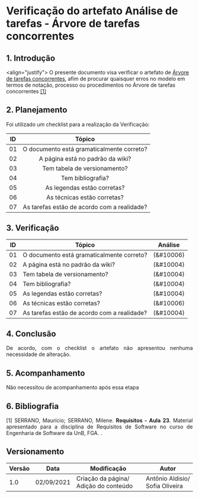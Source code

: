 # Verificação do artefato Análise de tarefas - Árvore de tarefas concorrentes


## 1. Introdução
<align="justify">
O presente documento visa verificar o artefato de <a href = "2021.1-FindGlocal/requisitos/CTT/">Árvore de tarefas concorrentes</a>, afim de procurar quaisquer erros no modelo em termos de notação, processo ou procedimentos no Árvore de tarefas concorrentes <a href="#Bibliografia">[1]</a></p>
</p>

## 2. Planejamento 
<p  align="justify">Foi utilizado um checklist para a realização da Verificação:</p>

<center>

| ID| Tópico |
|:--:|:--:|
| 01 | O documento está gramaticalmente correto? |
| 02 | A página está no padrão da wiki? |
| 03 | Tem tabela de versionamento? |
| 04 | Tem bibliografia? |
| 05 | As legendas estão corretas? |
| 06 | As técnicas estão corretas? | 
| 07 | As tarefas estão de acordo com a realidade? |


</center>

## 3. Verificação

<center>

| ID| Tópico | Análise |
|:-:|--|:-:|
| 01 | O documento está gramaticalmente correto? | (&#10006) |
| 02 | A página está no padrão da wiki? | (&#10004) |
| 03 | Tem tabela de versionamento? | (&#10004) |
| 04 | Tem bibliografia? | (&#10004) |
| 05 | As legendas estão corretas? | (&#10004) | 
| 06 | As técnicas estão corretas? |  (&#10006) |
| 07 | As tarefas estão de acordo com a realidade? |  (&#10004) |


</center>

## 4. Conclusão

<p align="justify">
De acordo, com o checklist o artefato não apresentou nenhuma necessidade de alteração. 
</p>


## 5. Acompanhamento

<p align="justify">
Não necessitou de acompanhamento após essa etapa 
</p>

## 6. Bibliografia <a id="Bibliografia"></a>
<p align = "justify"> [1] SERRANO, Maurício; SERRANO, Milene. <strong>Requisitos - Aula 23</strong>. Material apresentado para a disciplina de Requisitos de Software no curso de Engenharia de Software da UnB, FGA. </a> .</p>


## Versionamento
<center>

| Versão | Data | Modificação | Autor |
|--|--|--|--|
| 1.0 | 02/09/2021 | Criação da página/ Adição do conteúdo | Antônio Aldisio/ Sofia  Oliveira |

</center>
